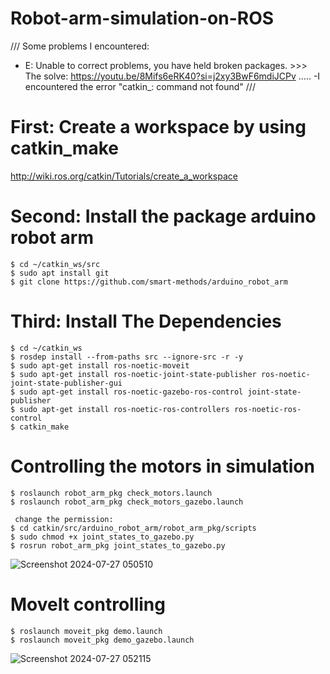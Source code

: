 # Robot-arm-simulation-on-ROS
/// 
Some problems I encountered: 
   - E: Unable to correct problems, you have held broken packages. >>> The solve: https://youtu.be/8Mifs6eRK40?si=j2xy3BwF6mdiJCPv
    ..... -I encountered the error "catkin_: command not found"
                                                              ///
                                                              
# First: Create a workspace by using catkin_make  
 http://wiki.ros.org/catkin/Tutorials/create_a_workspace

# Second: Install the package arduino robot arm
    $ cd ~/catkin_ws/src 
    $ sudo apt install git 
    $ git clone https://github.com/smart-methods/arduino_robot_arm

# Third: Install The Dependencies
    $ cd ~/catkin_ws
    $ rosdep install --from-paths src --ignore-src -r -y
    $ sudo apt-get install ros-noetic-moveit 
    $ sudo apt-get install ros-noetic-joint-state-publisher ros-noetic-joint-state-publisher-gui
    $ sudo apt-get install ros-noetic-gazebo-ros-control joint-state-publisher
    $ sudo apt-get install ros-noetic-ros-controllers ros-noetic-ros-control
    $ catkin_make


 # Controlling the motors in simulation
 
    $ roslaunch robot_arm_pkg check_motors.launch 
    $ roslaunch robot_arm_pkg check_motors_gazebo.launch 
     
     change the permission:
    $ cd catkin/src/arduino_robot_arm/robot_arm_pkg/scripts 
    $ sudo chmod +x joint_states_to_gazebo.py
    $ rosrun robot_arm_pkg joint_states_to_gazebo.py 
![Screenshot 2024-07-27 050510](https://github.com/user-attachments/assets/1d14869c-e746-49ec-91af-ccd067e8619f)


 # MoveIt controlling
    $ roslaunch moveit_pkg demo.launch
    $ roslaunch moveit_pkg demo_gazebo.launch
![Screenshot 2024-07-27 052115](https://github.com/user-attachments/assets/a188d093-056e-4c55-bc9d-82f9ec298e4e)
